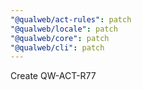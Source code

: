 ```yaml
---
"@qualweb/act-rules": patch
"@qualweb/locale": patch
"@qualweb/core": patch
"@qualweb/cli": patch
---
```


Create QW-ACT-R77
